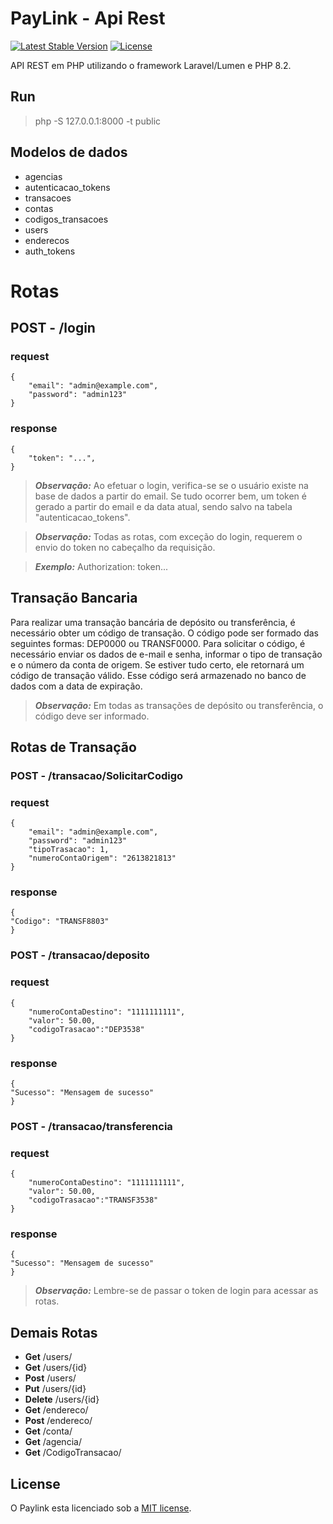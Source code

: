 # PayLink - Api Rest


[![Latest Stable Version](https://img.shields.io/packagist/v/laravel/lumen-framework)](https://packagist.org/packages/laravel/lumen-framework)
[![License](https://img.shields.io/packagist/l/laravel/lumen)](https://packagist.org/packages/laravel/lumen-framework)

API REST em PHP utilizando o framework Laravel/Lumen e PHP 8.2. 

## Run

> php -S 127.0.0.1:8000 -t public

## Modelos de dados
 * agencias 
 * autenticacao_tokens
 * transacoes 
 * contas
 * codigos_transacoes
 * users
 * enderecos
 * auth_tokens 

# Rotas

## POST - /login

### request 
    {
        "email": "admin@example.com",
        "password": "admin123"
    }
### response
    {
        "token": "...",
    }

> ***Observação:*** Ao efetuar o login, verifica-se se o usuário existe na base de dados a partir do email. Se tudo ocorrer bem, um token é gerado a partir do email e da data atual, sendo salvo na tabela "autenticacao_tokens".

> ***Observação:*** Todas as rotas, com exceção do login, requerem o envio do token no cabeçalho da requisição.

> ***Exemplo:*** Authorization: token...

## Transação Bancaria

Para realizar uma transação bancária de depósito ou transferência, é necessário obter um código de transação. O código pode ser formado das seguintes formas: DEP0000 ou TRANSF0000. Para solicitar o código, é necessário enviar os dados de e-mail e senha, informar o tipo de transação e o número da conta de origem. Se estiver tudo certo, ele retornará um código de transação válido. Esse código será armazenado no banco de dados com a data de expiração.

> ***Observação:*** Em todas as transações de depósito ou transferência, o código deve ser informado.

## Rotas de Transação

### POST - /transacao/SolicitarCodigo

### request 
    {
        "email": "admin@example.com",
        "password": "admin123"
        "tipoTrasacao": 1,
        "numeroContaOrigem": "2613821813"
    }
### response
    {
    "Codigo": "TRANSF8803"
    }

### POST - /transacao/deposito

### request 
    {
        "numeroContaDestino": "1111111111", 
        "valor": 50.00,
        "codigoTrasacao":"DEP3538"
    }
### response
    {
    "Sucesso": "Mensagem de sucesso"
    }

### POST - /transacao/transferencia

### request 
    {
        "numeroContaDestino": "1111111111", 
        "valor": 50.00,
        "codigoTrasacao":"TRANSF3538"
    }
### response
    {
    "Sucesso": "Mensagem de sucesso"
    }

> ***Observação:*** Lembre-se de passar o token de login para acessar as rotas.


## Demais Rotas

* **Get** /users/
* **Get** /users/{id}
* **Post** /users/
* **Put** /users/{id}
* **Delete** /users/{id}
* **Get** /endereco/
* **Post** /endereco/
* **Get** /conta/
* **Get** /agencia/
* **Get** /CodigoTransacao/

## License

O Paylink esta licenciado sob a [MIT license](https://opensource.org/licenses/MIT).
